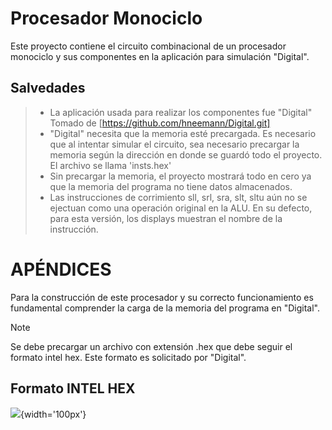 # Procesador Monociclo
Este proyecto contiene el circuito combinacional de un procesador monociclo y sus componentes en la aplicación para simulación "Digital". 


## Salvedades
> * La aplicación usada para realizar los componentes fue "Digital" Tomado de [https://github.com/hneemann/Digital.git]  
> * "Digital" necesita que la memoria esté precargada. Es necesario que al intentar simular el circuito, sea necesario precargar la memoria según la dirección en donde se guardó todo el proyecto. El archivo se llama 'insts.hex'  
> * Sin precargar la memoria, el proyecto mostrará todo en cero ya que la memoria del programa no tiene datos almacenados.  
> * Las instrucciones de corrimiento sll, srl, sra, slt, sltu aún no se ejectuan como una operación original en la ALU. En su defecto, para esta versión, los displays muestran el nombre de la instrucción.

# APÉNDICES

Para la construcción de este procesador y su correcto funcionamiento es fundamental comprender la carga de la memoria del programa en "Digital". 

>[!NOTE]
> Se debe precargar un archivo con extensión .hex que debe seguir el formato intel hex. Este formato es solicitado por "Digital".

## Formato INTEL HEX
![]([https://github.githubassets.com/images/modules/logos_page/GitHub-Mark.png](https://www.google.com/url?sa=i&url=https%3A%2F%2Fblog.hoxbot.com%2F%25E0%25B8%25A1%25E0%25B8%25B2%25E0%25B8%2595%25E0%25B8%25A3%25E0%25B8%2590%25E0%25B8%25B2%25E0%25B8%2599-intel-hex-file-format%2F&psig=AOvVaw1YNKiVpZpo3T8JkyOWKvjt&ust=1731033086043000&source=images&cd=vfe&opi=89978449&ved=0CBQQjRxqFwoTCNi4xfOWyYkDFQAAAAAdAAAAABAI)){width='100px'}



